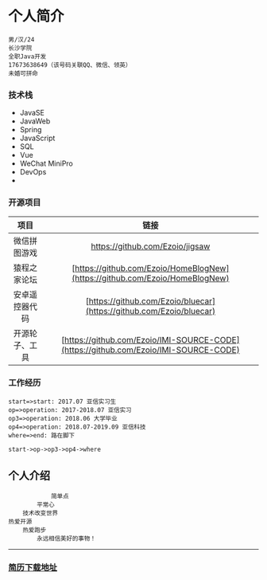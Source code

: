 # 个人简介
    男/汉/24
    长沙学院
    全职Java开发
    17673638649（该号码关联QQ、微信、领英）
    未婚可拼命

### 技术栈
-  JavaSE
-  JavaWeb
-  Spring  
-  JavaScript
-  SQL
-  Vue
-  WeChat MiniPro
-  DevOps
- 

### 开源项目

| 项目         | 链接   | 
| :--------:   | :-----:  |
| 微信拼图游戏      | [https://github.com/Ezoio/jigsaw  ](https://github.com/Ezoio/jigsaw  ) |
| 猿程之家论坛 | [https://github.com/Ezoio/HomeBlogNew](https://github.com/Ezoio/HomeBlogNew) |
| 安卓遥控器代码        |   [https://github.com/Ezoio/bluecar](https://github.com/Ezoio/bluecar)   | 
|开源轮子、工具 | [https://github.com/Ezoio/IMI-SOURCE-CODE](https://github.com/Ezoio/IMI-SOURCE-CODE) |

### 工作经历

```flow
start=>start: 2017.07 亚信实习生
op=>operation: 2017-2018.07 亚信实习
op3=>operation: 2018.06 大学毕业
op4=>operation: 2018.07-2019.09 亚信科技
where=>end: 路在脚下

start->op->op3->op4->where
```

## 个人介绍

                简单点
            平常心
        技术改变世界
    热爱开源
        热爱跑步
            永远相信美好的事物！
			
			
-------------------

### [简历下载地址](https://github.com/Ezoio/pzh/raw/master/%E5%BA%94%E8%81%98Java%E8%BD%AF%E4%BB%B6%E5%BC%80%E5%8F%91__%E5%BD%AD%E6%99%BA%E6%85%A7.pdf)

